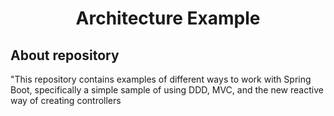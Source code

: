 <h1 align="center">Architecture Example</h1>

## About repository
"This repository contains examples of different ways to work with Spring Boot, specifically a simple sample of using 
  DDD, MVC, and the new reactive way of creating controllers
